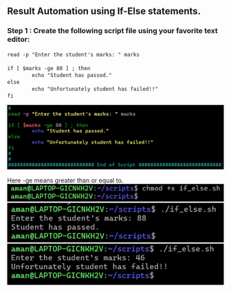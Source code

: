 ## Result Automation using If-Else statements.

### Step 1 : Create the following script file using your favorite text editor:
```
read -p "Enter the student's marks: " marks

if [ $marks -ge 80 ] ; then
        echo "Student has passed."
else
        echo "Unfortunately student has failed!!"
fi
```
![](https://github.com/amancs1422/Practice_Shell_Scripting/blob/f51a57299acaa6b3735a31dcab90bd94af9e2419/Images/if_else1.jpg)

Here -ge means greater than or equal to.<br>
![](https://github.com/amancs1422/Practice_Shell_Scripting/blob/d3df229002aa051c3d220737355816d348082e1f/Images/if_else2.jpg)
![](https://github.com/amancs1422/Practice_Shell_Scripting/blob/16e5438c045714d41ea6bb03cad999838398e907/Images/if_else3.jpg)
![](https://github.com/amancs1422/Practice_Shell_Scripting/blob/16e5438c045714d41ea6bb03cad999838398e907/Images/if_else4.jpg)